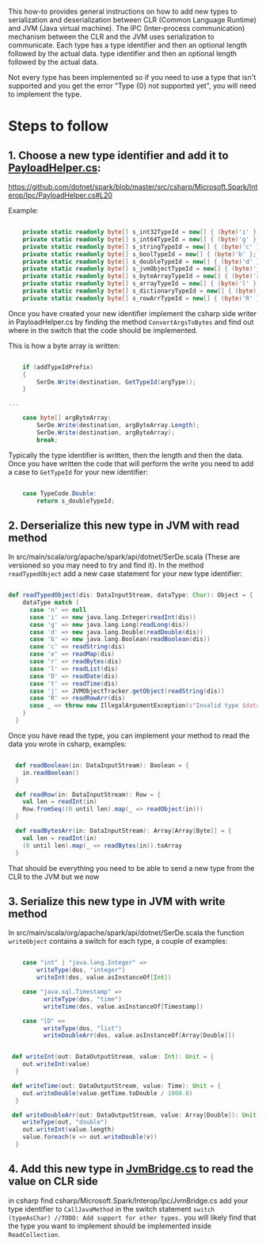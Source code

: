 This how-to provides general instructions on how to add new types to serialization and deserialization between CLR (Common Language Runtime) and JVM (Java virtual machine). The IPC (Inter-process communication) mechanism between the CLR and the JVM uses serialization to communicate. Each type has a type identifier and then an optional length followed by the actual data.
 type identifier and then an optional length followed by the actual data.

Not every type has been implemented so if you need to use a type that isn't supported and you get 
the error "Type {0} not supported yet", you will need to implement the type.

# Steps to follow

## 1. Choose a new type identifier and add it to [PayloadHelper.cs](https://github.com/dotnet/spark/blob/master/src/csharp/Microsoft.Spark/Interop/Ipc/PayloadHelper.cs#L20):

https://github.com/dotnet/spark/blob/master/src/csharp/Microsoft.Spark/Interop/Ipc/PayloadHelper.cs#L20

Example:

```csharp

    private static readonly byte[] s_int32TypeId = new[] { (byte)'i' };
    private static readonly byte[] s_int64TypeId = new[] { (byte)'g' };
    private static readonly byte[] s_stringTypeId = new[] { (byte)'c' };
    private static readonly byte[] s_boolTypeId = new[] { (byte)'b' };
    private static readonly byte[] s_doubleTypeId = new[] { (byte)'d' };
    private static readonly byte[] s_jvmObjectTypeId = new[] { (byte)'j' };
    private static readonly byte[] s_byteArrayTypeId = new[] { (byte)'r' };
    private static readonly byte[] s_arrayTypeId = new[] { (byte)'l' };
    private static readonly byte[] s_dictionaryTypeId = new[] { (byte)'e' };
    private static readonly byte[] s_rowArrTypeId = new[] { (byte)'R' };

```

Once you have created your new identifier implement the csharp side writer in PayloadHelper.cs by 
finding the method `ConvertArgsToBytes` and find out where in the switch that the code should be 
implemented.

This is how a byte array is written:

```csharp

    if (addTypeIdPrefix)
    {
        SerDe.Write(destination, GetTypeId(argType));
    }

...

    case byte[] argByteArray:
        SerDe.Write(destination, argByteArray.Length);
        SerDe.Write(destination, argByteArray);
        break;

```

Typically the type identifier is written, then the length and then the data. Once you have written 
the code that will perform the write you need to add a case to `GetTypeId` for your new identifier:

```csharp

    case TypeCode.Double:
        return s_doubleTypeId;

```

## 2. Derserialize this new type in JVM with read method

In src/main/scala/org/apache/spark/api/dotnet/SerDe.scala (These are versioned so you may need to 
try and find it). In the method `readTypedObject` add a new case statement for your new type 
identifier:

```scala

def readTypedObject(dis: DataInputStream, dataType: Char): Object = {
    dataType match {
      case 'n' => null
      case 'i' => new java.lang.Integer(readInt(dis))
      case 'g' => new java.lang.Long(readLong(dis))
      case 'd' => new java.lang.Double(readDouble(dis))
      case 'b' => new java.lang.Boolean(readBoolean(dis))
      case 'c' => readString(dis)
      case 'e' => readMap(dis)
      case 'r' => readBytes(dis)
      case 'l' => readList(dis)
      case 'D' => readDate(dis)
      case 't' => readTime(dis)
      case 'j' => JVMObjectTracker.getObject(readString(dis))
      case 'R' => readRowArr(dis)
      case _ => throw new IllegalArgumentException(s"Invalid type $dataType")
    }
  }

```

Once you have read the type, you can implement your method to read the data you wrote in csharp, examples:

```scala

  def readBoolean(in: DataInputStream): Boolean = {
    in.readBoolean()
  }

  def readRow(in: DataInputStream): Row = {
    val len = readInt(in)
    Row.fromSeq((0 until len).map(_ => readObject(in)))
  }

  def readBytesArr(in: DataInputStream): Array[Array[Byte]] = {
    val len = readInt(in)
    (0 until len).map(_ => readBytes(in)).toArray
  }

```

That should be everything you need to be able to send a new type from the CLR to the JVM but we now

## 3. Serialize this new type in JVM with write method

In src/main/scala/org/apache/spark/api/dotnet/SerDe.scala the function `writeObject` contains a 
switch for each type, a couple of examples:

```scala

    case "int" | "java.lang.Integer" =>
        writeType(dos, "integer")
        writeInt(dos, value.asInstanceOf[Int])

    case "java.sql.Timestamp" =>
          writeType(dos, "time")
          writeTime(dos, value.asInstanceOf[Timestamp])

    case "[D" =>
          writeType(dos, "list")
          writeDoubleArr(dos, value.asInstanceOf[Array[Double]])

```

```scala

 def writeInt(out: DataOutputStream, value: Int): Unit = {
    out.writeInt(value)
  }

 def writeTime(out: DataOutputStream, value: Time): Unit = {
    out.writeDouble(value.getTime.toDouble / 1000.0)
  }

 def writeDoubleArr(out: DataOutputStream, value: Array[Double]): Unit = {
    writeType(out, "double")
    out.writeInt(value.length)
    value.foreach(v => out.writeDouble(v))
  }

```

## 4. Add this new type in [JvmBridge.cs](https://github.com/dotnet/spark/blob/master/src/csharp/Microsoft.Spark/Interop/Ipc/JvmBridge.cs#L151) to read the value on CLR side
in csharp find csharp/Microsoft.Spark/Interop/Ipc/JvmBridge.cs add your type identifier to 
`CallJavaMethod` in the switch statement `switch (typeAsChar) //TODO: Add support for other types.`
you will likely find that the type you want to implement should be implemented inside 
`ReadCollection`.
